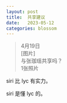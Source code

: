```yaml
---
layout: post
title:  共享建议
date:   2023-05-12
categories: blossom
---
```


>   4月19日  
>   [图片]  
>   与张珈瑶共享吗？  
>   1张照片  

siri 比 lyc 有实力。

siri 是懂 lyc 的。